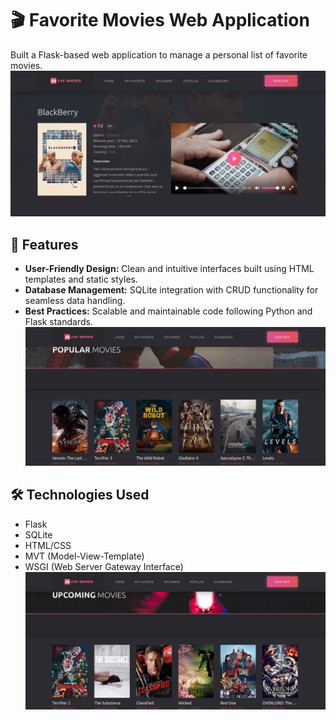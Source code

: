 # 🎬 Favorite Movies Web Application  

Built a Flask-based web application to manage a personal list of favorite movies.
![Movie Detail](/static/img/covers/mv_detail_img.png)  

## 🌟 Features  
- **User-Friendly Design:** Clean and intuitive interfaces built using HTML templates and static styles.  
- **Database Management:** SQLite integration with CRUD functionality for seamless data handling.  
- **Best Practices:** Scalable and maintainable code following Python and Flask standards.  
![Popular Movies](/static/img/covers/popular_img.png)  

## 🛠️ Technologies Used  
- Flask  
- SQLite  
- HTML/CSS
- MVT (Model-View-Template)
- WSGI (Web Server Gateway Interface)
![Upcoming Movies](/static/img/covers/upcoming_img.png)